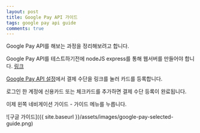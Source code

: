 ```yaml
---
layout: post
title: Google Pay API 가이드
tags: google pay api guide
comments: true
---
```

Google Pay API를 해보는 과정을 정리해보려고 합니다. 

Google Pay API를 테스트하기전에 nodeJS express를 통해 웹서버를 만들어야 합니다. [링크](/2020-03-13-nodejs-express-guide.markdown)

[Google Pay API 설정](https://developers.google.com/pay/api/web/guides/setup)에서 결제 수단을 링크를 눌러 카드를 등록합니다.

로그인 한 계정에 신용카드 또는 체크카드를 추가하면 결제 수단 등록이 완료됩니다.

이제 왼쪽 네비게이션 가이드 - 가이드 메뉴를 누릅니다.

![구글 가이드]({{ site.baseurl }}/assets/images/google-pay-selected-guide.png)

